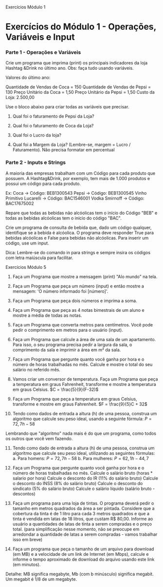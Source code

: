 Exercícios Módulo 1

# Exercícios do Módulo 1 - Operações, Variáveis e Input

### Parte 1 - Operações e Variáveis

Crie um programa que imprima (print) os principais indicadores da loja Hashtag &Drink no último ano.
Obs: faça tudo usando variáveis.

Valores do último ano:

Quantidade de Vendas de Coca = 150
Quantidade de Vendas de Pepsi = 130
Preço Unitário da Coca = 1,50 
Preço Unitário da Pepsi = 1,50
Custo da Loja: 2.500,00

Use o bloco abaixo para criar todas as variáveis que precisar.

1. Qual foi o faturamento de Pepsi da Loja?

2. Qual foi o faturamento de Coca da Loja?

3. Qual foi o Lucro da loja?

4. Qual foi a Margem da Loja? (Lembre-se, margem = Lucro / Faturamento). Não precisa formatar em percentual


### Parte 2 - Inputs e Strings

A maioria das empresas trabalham com um Código para cada produto que possuem. A Hashtag&Drink, por exemplo, tem mais de 1.000 produtos e possui um código para cada produto.

Ex: 
Coca -> Código: BEB1300543
Pepsi -> Código: BEB1300545
Vinho Primitivo Lucarelli -> Código: BAC1546001
Vodka Smirnoff -> Código: BAC17675002

Repare que todas as bebidas não alcóolicas tem o início do Código "BEB" e todas as bebidas alcóolicas tem o início do código "BAC".

Crie um programa de consulta de bebida que, dado um código qualquer, identifique se a bebida é alcóolica. O programa deve responder True para bebidas alcóolicas e False para bebidas não alcóolicas. Para inserir um código, use um input.

Dica: Lembre-se do comando in para strings e sempre insira os códigos com letra maiúscula para facilitar.

Exercícios Módulo 5

1. Faça um Programa que mostre a mensagem (print) "Alo mundo" na tela.

2. Faça um Programa que peça um número (input) e então mostre a mensagem: 'O número informado foi [número]'.

3. Faça um Programa que peça dois números e imprima a soma.

4. Faça um Programa que peça as 4 notas bimestrais de um aluno e mostre a média de todas as notas.

5. Faça um Programa que converta metros para centímetros. Você pode pedir o comprimento em metros para o usuário (input).

6. Faça um Programa que calcule a área de uma sala de um apartamento. Para isso, o seu programa precisa pedir a largura da sala, o comprimento da sala e imprimir a área em m² da sala.

7. Faça um Programa que pergunte quanto você ganha por hora e o número de horas trabalhadas no mês. Calcule e mostre o total do seu salário no referido mês.

8. Vamos criar um conversor de temperatura. Faça um Programa que peça a temperatura em graus Fahrenheit, transforme e mostre a temperatura em graus Celsius.
$C = \frac{5}{9}(F-32)$

9. Faça um Programa que peça a temperatura em graus Celsius, transforme e mostre em graus Fahrenheit.
$F = \frac{9}{5}C + 32$

10. Tendo como dados de entrada a altura (h) de uma pessoa, construa um algoritmo que calcule seu peso ideal, usando a seguinte fórmula:
$P = 72,7h - 58$

Lembrando que "algoritmo" nada mais é do que um programa, como todos os outros que você vem fazendo.

11. Tendo como dado de entrada a altura (h) de uma pessoa, construa um algoritmo que calcule seu peso ideal, utilizando as seguintes fórmulas:
a. Para homens: $P = 72,7h - 58$
b. Para mulheres: $P = 62,1h - 44,7$

12. Faça um Programa que pergunte quanto você ganha por hora e o número de horas trabalhadas no mês.
Calcule o salário bruto (horas * salario por hora)
Calcule o desconto do IR (11% do salário bruto)
Calcule o desconto do INSS (8% do salário bruto)
Calcule o desconto do sindicato (5% do salário bruto)
Calcule o salário líquido (salário bruto - descontos)

13. Faça um programa para uma loja de tintas. O programa deverá pedir o tamanho em metros quadrados da área a ser pintada. Considere que a cobertura da tinta é de 1 litro para cada 3 metros quadrados e que a tinta é vendida em latas de 18 litros, que custam R\$ 80,00. Informe ao usuário a quantidades de latas de tinta a serem compradas e o preço total. (para simplificação nesse momento, não se preocupe em arredondar a quantidade de latas a serem compradas - vamos trabalhar isso em breve)

14. Faça um programa que peça o tamanho de um arquivo para download (em MB) e a velocidade de um link de Internet (em Mbps), calcule e informe o tempo aproximado de download do arquivo usando este link (em minutos).

Detalhe: MB significa megabyte, Mb (com b minúsculo) significa megabit. Um megabit é 1/8 de um megabyte. 